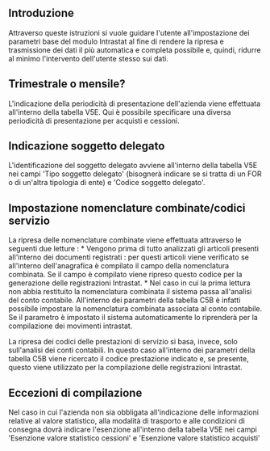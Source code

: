 ## Introduzione

Attraverso queste istruzioni si vuole guidare l'utente all'impostazione dei parametri base del modulo Intrastat al fine di rendere la ripresa e trasmissione dei dati il più automatica e completa possibile e, quindi, ridurre al minimo l'intervento dell'utente stesso sui dati.

## Trimestrale o mensile?

L'indicazione della periodicità di presentazione dell'azienda viene effettuata all'interno della tabella V5E. Qui è possibile specificare una diversa periodicità di presentazione per acquisti e cessioni.

## Indicazione soggetto delegato

L'identificazione del soggetto delegato avviene all'interno della tabella V5E nei campi 'Tipo soggetto delegato' (bisognerà indicare se si tratta di un FOR o di un'altra tipologia di ente) e 'Codice soggetto delegato'.

## Impostazione nomenclature combinate/codici servizio

La ripresa delle nomenclature combinate viene effettuata attraverso le seguenti due letture : 
 \* Vengono prima di tutto analizzati gli articoli presenti all'interno dei documenti registrati :  per questi articoli viene verificato se all'interno dell'anagrafica è compilato il campo della nomenclatura combinata. Se il campo è compilato viene ripreso questo codice per la generazione delle registrazioni Intrastat.
 \* Nel caso in cui la prima lettura non abbia restituito la nomenclatura combinata il sistema passa all'analisi del conto contabile. All'interno dei parametri della tabella C5B è infatti possibile impostare la nomenclatura combinata associata al conto contabile. Se il parametro è impostato il sistema automaticamente lo riprenderà per la compilazione dei movimenti intrastat.


La ripresa dei codici delle prestazioni di servizio si basa, invece, solo sull'analisi dei conti contabili. In questo caso all'interno dei parametri della tabella C5B viene ricercato il codice prestazione indicato e, se presente, questo viene utilizzato per la compilazione delle registrazioni Intrastat.

## Eccezioni di compilazione

Nel caso in cui l'azienda non sia obbligata all'indicazione delle informazioni relative al valore statistico, alla modalità di trasporto e alle condizioni di consegna dovrà indicare l'esenzione all'interno della tabella V5E nei campi 'Esenzione valore statistico cessioni' e 'Esenzione valore statistico acquisti'
